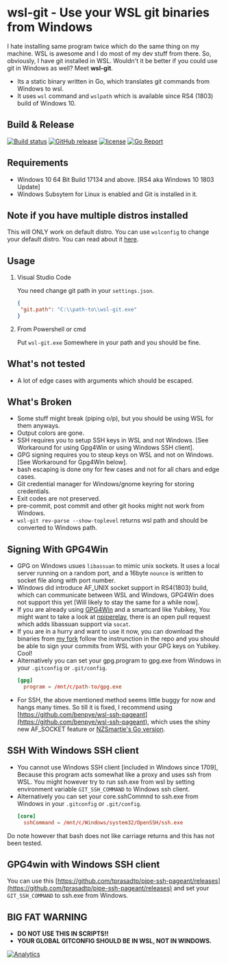 # wsl-git - Use your WSL git binaries from Windows
I hate installing same program twice which do the same thing on my machine. WSL is awesome and I do most of my dev stuff from there. So, obviously, I have git installed in WSL. Wouldn't it be better if you could use git in Windows as well? Meet **wsl-git**.
- Its a static binary written in Go, which translates git commands from Windows to wsl.
- It uses `wsl` command and `wslpath` which is available since RS4 (1803) build of Windows 10.

## Build & Release
[![Build status](https://ci.appveyor.com/api/projects/status/wrmmano1tc21fmcb?svg=true)](https://ci.appveyor.com/project/tprasadtp/wsl-git)
[![GitHub release](https://img.shields.io/github/release/tprasadtp/wsl-git/all.svg)](https://github.com/tprasadtp/wsl-git/releases)
[![license](https://img.shields.io/github/license/tprasadtp/wsl-git.svg)](https://github.com/tprasadtp/wsl-git/releases/LICENSE)
[![Go Report](https://goreportcard.com/badge/github.com/tprasadtp/wsl-git)](https://goreportcard.com/report/github.com/tprasadtp/wsl-git)

## Requirements
- Windows 10 64 Bit Build 17134 and above. [RS4 aka Windows 10 1803 Update]
- Windows Subsytem for Linux is enabled and Git is installed in it.

## Note if you have multiple distros installed
This will ONLY work on default distro. You can use `wslconfig` to change your default distro. You can read about it [here](https://blogs.msdn.microsoft.com/commandline/2017/11/28/a-guide-to-invoking-wsl/).

## Usage

1. Visual Studio Code

   You need change git path in your `settings.json`.
   ```json
   {
    "git.path": "C:\\path-to\\wsl-git.exe"
   }
   ```
2. From Powershell or cmd

    Put `wsl-git.exe` Somewhere in your path and you should be fine.

## What's not tested
- A lot of edge cases with arguments which should be escaped.

## What's Broken
- Some stuff might break (piping o/p), but you should be using WSL for them anyways.
- Output colors are gone.
- SSH requires you to setup SSH keys in WSL and not Windows. [See Workaround for using Gpg4Win or using Windows SSH client].
- GPG signing requires you to steup keys on WSL and not on Windows. [See Workaround for Gpg4Win below].
- bash escaping is done ony for few cases and not for all chars and edge cases.
- Git credential manager for Windows/gnome keyring for storing credentials.
- Exit codes are not preserved.
- pre-commit, post commit and other git hooks might not work from Windows.
- `wsl-git rev-parse --show-toplevel` returns wsl path and should be converted to Windows path.

## Signing With GPG4Win

- GPG on Windows usues `libassuan`  to mimic unix sockets. It uses a local server running on a random port, and a 16byte `nounce` is written to socket file along with port number.
- Windows did introduce AF_UNIX socket support in RS4(1803) build, which can communicate between WSL and Windows, GPG4Win does not support this yet [Will likely to stay the same for a while now].
- If you are already using [GPG4Win](https://gpg4win.org) and a smartcard like Yubikey, You might want to take a look at [npiperelay](https://github.com/jstarks/npiperelay), there is an open pull request which adds libassuan support via `socat`.
- If you are in a hurry and want to use it now, you can download the binaries from [my fork](https://github.com/tprasadtp/npiperelay/releases/tag/1.0.master.35) follow the instrunction in the repo and you should be able to sign your commits from WSL with your GPG keys on Yubikey. Cool!
- Alternatively you can set your gpg.program to gpg.exe from Windows in your `.gitconfig` or `.git/config`.
  ```toml
  [gpg]
    program = /mnt/c/path-to/gpg.exe
  ```
- For SSH, the above mentioned method seems little buggy for now and hangs many times. So till it is fixed, I recommend using [https://github.com/benpye/wsl-ssh-pageant](https://github.com/benpye/wsl-ssh-pageant), which uses the shiny new AF_SOCKET feature or  [NZSmartie's Go version](https://github.com/NZSmartie/wsl-ssh-pageant).

## SSH With Windows SSH client
- You cannot use Windows SSH client [included in Windows since 1709], Because this program acts somewhat like a proxy and uses ssh from WSL. You might however try to run ssh.exe from wsl by setting environment variable `GIT_SSH_COMMAND` to Windows ssh client.
- Alternatively you can set your core.sshCommnd to ssh.exe from Windows in your `.gitconfig` or `.git/config`.
  ```toml
  [core]
    sshCommand = /mnt/c/Windows/system32/OpenSSH/ssh.exe
  ```

Do note however that bash does not like carriage returns and this has not been tested.

## GPG4win with Windows SSH client
You can use this [https://github.com/tprasadtp/pipe-ssh-pageant/releases](https://github.com/tprasadtp/pipe-ssh-pageant/releases) and set your `GIT_SSH_COMMAND` to ssh.exe from Windows.

## BIG FAT WARNING
- **DO NOT USE THIS IN SCRIPTS!!**
- **YOUR GLOBAL GITCONFIG SHOULD BE IN WSL, NOT IN WINDOWS.**

[![Analytics](https://ga-beacon.prasadt.com/UA-101760811-3/github/wsl-git?flat)](https://prasadt.com/google-analytics-beacon)